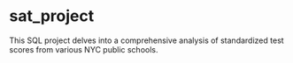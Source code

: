 # sat_project
This SQL project delves into a comprehensive analysis of standardized test scores from various NYC public schools.
